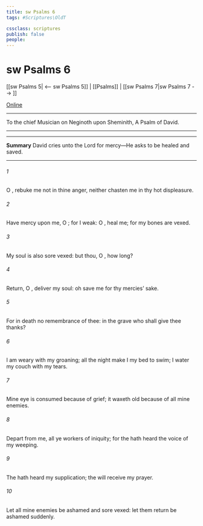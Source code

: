 ```yaml
---
title: sw Psalms 6
tags: #Scriptures\OldT

cssclass: scriptures
publish: false
people:
---
```


# sw Psalms 6
[[sw Psalms 5| <-- sw Psalms 5]] | [[Psalms]] | [[sw Psalms 7|sw Psalms 7 --> ]]

[Online](https://churchofjesuschrist.org/study/scriptures/ot/ps/6?lang=eng)

---
To the chief Musician on Neginoth upon Sheminith, A Psalm of David.

---

---
__Summary__
David cries unto the Lord for mercy—He asks to be healed and saved.

---
###### 1 
O , rebuke me not in thine anger, neither chasten me in thy hot displeasure.

###### 2 
Have mercy upon me, O ; for I  weak: O , heal me; for my bones are vexed.

###### 3 
My soul is also sore vexed: but thou, O , how long?

###### 4 
Return, O , deliver my soul: oh save me for thy mercies’ sake.

###### 5 
For in death  no remembrance of thee: in the grave who shall give thee thanks?

###### 6 
I am weary with my groaning; all the night make I my bed to swim; I water my couch with my tears.

###### 7 
Mine eye is consumed because of grief; it waxeth old because of all mine enemies.

###### 8 
Depart from me, all ye workers of iniquity; for the  hath heard the voice of my weeping.

###### 9 
The  hath heard my supplication; the  will receive my prayer.

###### 10 
Let all mine enemies be ashamed and sore vexed: let them return  be ashamed suddenly.

